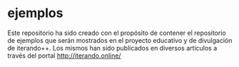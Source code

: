 # ejemplos
Este repositorio ha sido creado con el propósito de contener el repositorio de ejemplos que serán mostrados en el proyecto educativo y de divulgación de iterando++. Los mismos han sido publicados en diversos artículos a través del portal http://iterando.online/
